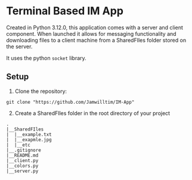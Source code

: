 # Terminal Based IM App
Created in Python 3.12.0, this application comes with a server and client component. When launched it allows for messaging functionality and downloading files to a client machine from a SharedFIles folder stored on the server.

It uses the python `socket` library.

## Setup
1. Clone the repository:
```
git clone "https://github.com/Jamwilltim/IM-App"
```
2. Create a SharedFIles folder in the root directory of your project
```
.
|__SharedFIles
|  |__example.txt
|  |__exapmle.jpg
|  |__etc
|__.gitignore
|__README.md
|__client.py
|__colors.py
|__server.py
```
